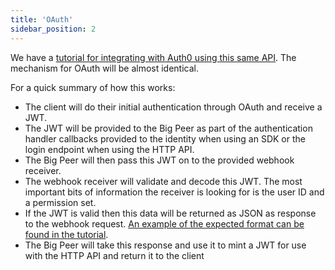 ```yaml
---
title: 'OAuth'
sidebar_position: 2
---
```


We have a [tutorial for integrating with Auth0 using this same API](/http/common/guides/authentication/intro/). The mechanism for OAuth will be almost identical.

For a quick summary of how this works:

- The client will do their initial authentication through OAuth and receive a JWT.
- The JWT will be provided to the Big Peer as part of the authentication handler callbacks provided to the identity when using an SDK or the login endpoint when using the HTTP API.
- The Big Peer will then pass this JWT on to the provided webhook receiver.
- The webhook receiver will validate and decode this JWT. The most important bits of information the receiver is looking for is the user ID and a permission set.
- If the JWT is valid then this data will be returned as JSON as response to the webhook request. [An example of the expected format can be found in the tutorial](/http/common/guides/authentication/server/).
- The Big Peer will take this response and use it to mint a JWT for use with the HTTP API and return it to the client

